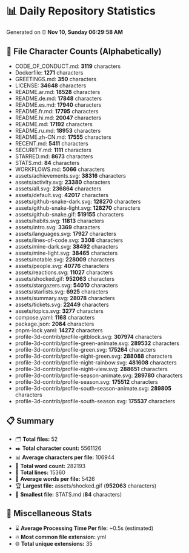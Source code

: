 # 📊 Daily Repository Statistics
Generated on ⏰ **Nov 10, Sunday 06:29:58 AM**

## 📂 File Character Counts (Alphabetically)
- CODE_OF_CONDUCT.md: **3119** characters
- Dockerfile: **1271** characters
- GREETINGS.md: **350** characters
- LICENSE: **34648** characters
- README.ar.md: **18528** characters
- README.de.md: **17848** characters
- README.es.md: **17940** characters
- README.fr.md: **17795** characters
- README.hi.md: **20047** characters
- README.md: **17192** characters
- README.ru.md: **18953** characters
- README.zh-CN.md: **17555** characters
- RECENT.md: **5411** characters
- SECURITY.md: **1111** characters
- STARRED.md: **8673** characters
- STATS.md: **84** characters
- WORKFLOWS.md: **5066** characters
- assets/achievements.svg: **38316** characters
- assets/activity.svg: **23380** characters
- assets/all.svg: **236864** characters
- assets/default.svg: **42017** characters
- assets/github-snake-dark.svg: **128270** characters
- assets/github-snake-light.svg: **128270** characters
- assets/github-snake.gif: **519155** characters
- assets/habits.svg: **11813** characters
- assets/intro.svg: **3369** characters
- assets/languages.svg: **17927** characters
- assets/lines-of-code.svg: **3308** characters
- assets/mine-dark.svg: **38492** characters
- assets/mine-light.svg: **38465** characters
- assets/notable.svg: **228009** characters
- assets/people.svg: **40776** characters
- assets/reactions.svg: **11027** characters
- assets/shocked.gif: **952063** characters
- assets/stargazers.svg: **54010** characters
- assets/starlists.svg: **6925** characters
- assets/summary.svg: **28078** characters
- assets/tickets.svg: **22449** characters
- assets/topics.svg: **3277** characters
- compose.yaml: **1168** characters
- package.json: **2084** characters
- pnpm-lock.yaml: **14272** characters
- profile-3d-contrib/profile-gitblock.svg: **307974** characters
- profile-3d-contrib/profile-green-animate.svg: **289532** characters
- profile-3d-contrib/profile-green.svg: **175264** characters
- profile-3d-contrib/profile-night-green.svg: **288088** characters
- profile-3d-contrib/profile-night-rainbow.svg: **481608** characters
- profile-3d-contrib/profile-night-view.svg: **288651** characters
- profile-3d-contrib/profile-season-animate.svg: **289780** characters
- profile-3d-contrib/profile-season.svg: **175512** characters
- profile-3d-contrib/profile-south-season-animate.svg: **289805** characters
- profile-3d-contrib/profile-south-season.svg: **175537** characters

## 📋 Summary
- 🗂️ **Total files:** 52
- ✒️ **Total character count:** 5561126
- 📊 **Average characters per file:** 106944
- 📝 **Total word count:** 282193
- 🧾 **Total lines:** 15360
- 📐 **Average words per file:** 5426
- 🏆 **Largest file:** assets/shocked.gif (**952063** characters)
- 🥉 **Smallest file:** STATS.md (**84** characters)

## 🌟 Miscellaneous Stats
- ⌛ **Average Processing Time Per file:** ~0.5s (estimated)
- 🔥 **Most common file extension:** yml
- 🌐 **Total unique extensions:** 35

